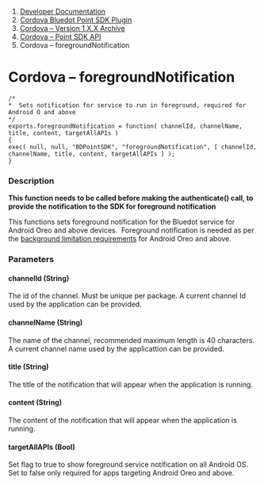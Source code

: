 1.  [Developer Documentation](https://docs.bluedot.io)
2.  [Cordova Bluedot Point SDK Plugin](https://docs.bluedot.io/cordova-bluedot-plug-in/)
3.  [Cordova – Version 1.X.X Archive](https://docs.bluedot.io/cordova-bluedot-plug-in/cordova-version-1-x-x-archive/)
4.  [Cordova – Point SDK API](https://docs.bluedot.io/cordova-bluedot-plug-in/cordova-version-1-x-x-archive/cordova-point-sdk-api/)
5.  Cordova – foregroundNotification

Cordova – foregroundNotification
================================

    /*
    *  Sets notification for service to run in foreground, required for Android O and above   
    */
    exports.foregroundNotification = function( channelId, channelName, title, content, targetAllAPIs )
    {
    exec( null, null, "BDPointSDK", "foregroundNotification", [ channelId, channelName, title, content, targetAllAPIs ] );  
    }

### [](https://www.npmjs.com/package/bluedot-plugin#description-13)Description

**This function needs to be called before making the authenticate() call, to provide the notification to the SDK for foreground notification**

This functions sets foreground notification for the Bluedot service for Android Oreo and above devices.  Foreground notification is needed as per the [background limitation requirements](https://developer.android.com/about/versions/oreo/background) for Android Oreo and above.

### [](https://www.npmjs.com/package/bluedot-plugin#parameters-13)Parameters

#### [](https://www.npmjs.com/package/bluedot-plugin#channelid-string)channelId (String)

The id of the channel. Must be unique per package. A current channel Id used by the application can be provided.

#### [](https://www.npmjs.com/package/bluedot-plugin#channelname-string)channelName (String)

The name of the channel, recommended maximum length is 40 characters. A current channel name used by the applicattion can be provided.

#### [](https://www.npmjs.com/package/bluedot-plugin#title-string)title (String)

The title of the notification that will appear when the application is running.

#### [](https://www.npmjs.com/package/bluedot-plugin#content-string)content (String)

The content of the notification that will appear when the application is running.

#### [](https://www.npmjs.com/package/bluedot-plugin#targetallapis-bool)targetAllAPIs (Bool)

Set flag to true to show foreground service notification on all Android OS.  Set to false only required for apps targeting Android Oreo and above.